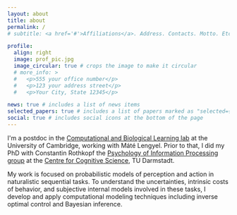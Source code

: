 ```yaml
---
layout: about
title: about
permalink: /
# subtitle: <a href='#'>Affiliations</a>. Address. Contacts. Motto. Etc.

profile:
  align: right
  image: prof_pic.jpg
  image_circular: true # crops the image to make it circular
  # more_info: >
  #   <p>555 your office number</p>
  #   <p>123 your address street</p>
  #   <p>Your City, State 12345</p>

news: true # includes a list of news items
selected_papers: true # includes a list of papers marked as "selected={true}"
social: true # includes social icons at the bottom of the page
---
```


I'm a postdoc in the [Computational and Biological Learning lab](https://cbl.eng.cam.ac.uk/) at the University of Cambridge, working with Máté Lengyel. Prior to that, I did my PhD with Constantin Rothkopf the [Psychology of Information Processing group](https://www.pip.tu-darmstadt.de/ag_pip/index.en.jsp) at the [Centre for Cognitive Science](https://www.tu-darmstadt.de/cogsci/ccs/index.en.jsp), TU Darmstadt.

My work is focused on probabilistic models of perception and action in naturalistic sequential tasks. To understand the uncertainties, intrinsic costs of behavior, and subjective internal models involved in these tasks, I develop and apply computational modeling techniques including inverse optimal control and Bayesian inference.